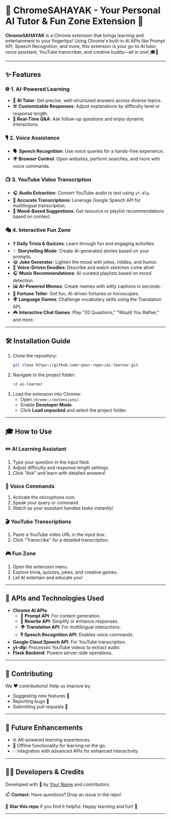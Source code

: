 
# 🚀 **ChromeSAHAYAK** - Your Personal AI Tutor & Fun Zone Extension 🌟  

**ChromeSAHAYAK** is a Chrome extension that brings learning and entertainment to your fingertips! Using Chrome's built-in AI APIs like Prompt API, Speech Recognition, and more, this extension is your go-to AI tutor, voice assistant, YouTube transcriber, and creative buddy—all in one! 🎓🎉  

---

## ✨ **Features**  

### 🌐 **1. AI-Powered Learning**  
- 🧠 **AI Tutor**: Get precise, well-structured answers across diverse topics.  
- 🛠️ **Customizable Responses**: Adjust explanations by difficulty level or response length.  
- 🔄 **Real-Time Q&A**: Ask follow-up questions and enjoy dynamic interactions.  

### 🎙️ **2. Voice Assistance**  
- 🗣️ **Speech Recognition**: Use voice queries for a hands-free experience.  
- 🌍 **Browser Control**: Open websites, perform searches, and more with voice commands.  

### 📺 **3. YouTube Video Transcription**  
- 🎧 **Audio Extraction**: Convert YouTube audio to text using `yt-dlp`.  
- 📝 **Accurate Transcriptions**: Leverage Google Speech API for multilingual transcription.  
- 🎵 **Mood-Based Suggestions**: Get resource or playlist recommendations based on context.  

### 🎭 **4. Interactive Fun Zone**  
- ❓ **Daily Trivia & Quizzes**: Learn through fun and engaging activities.  
- ✨ **Storytelling Mode**: Create AI-generated stories based on your prompts.  
- 😂 **Joke Generator**: Lighten the mood with jokes, riddles, and humor.  
- 🎨 **Voice-Driven Doodles**: Describe and watch sketches come alive!  
- 🎧 **Music Recommendations**: AI-curated playlists based on mood detection.  
- 🖼️ **AI-Powered Memes**: Create memes with witty captions in seconds.  
- 🔮 **Fortune Teller**: Get fun, AI-driven fortunes or horoscopes.  
- 🌍 **Language Games**: Challenge vocabulary skills using the Translation API.  
- 🎮 **Interactive Chat Games**: Play "20 Questions," "Would You Rather," and more.  

---

## 🛠️ **Installation Guide**  

1. Clone the repository:  
   ```bash  
   git clone https://github.com/<your-repo>/ai-learner.git  
   ```  
2. Navigate to the project folder:  
   ```bash  
   cd ai-learner  
   ```  
3. Load the extension into Chrome:  
   - Open `chrome://extensions/`.  
   - Enable **Developer Mode**.  
   - Click **Load unpacked** and select the project folder.  

---

## 🎓 **How to Use**  

### ✏️ **AI Learning Assistant**  
1. Type your question in the input field.  
2. Adjust difficulty and response length settings.  
3. Click "Ask" and learn with detailed answers!  

### 🎤 **Voice Commands**  
1. Activate the microphone icon.  
2. Speak your query or command.  
3. Watch as your assistant handles tasks instantly!  

### 🎬 **YouTube Transcriptions**  
1. Paste a YouTube video URL in the input box.  
2. Click "Transcribe" for a detailed transcription.  

### 🎮 **Fun Zone**  
1. Open the extension menu.  
2. Explore trivia, quizzes, jokes, and creative games.  
3. Let AI entertain and educate you!  

---

## 🧰 **APIs and Technologies Used**  

- **Chrome AI APIs**:  
  - 🧾 **Prompt API**: For content generation.  
  - 🔄 **Rewrite API**: Simplify or enhance responses.  
  - 🌍 **Translation API**: For multilingual interactions.  
  - 🎙️ **Speech Recognition API**: Enables voice commands.  
- **Google Cloud Speech API**: For YouTube transcription.  
- **yt-dlp**: Processes YouTube videos to extract audio.  
- **Flask Backend**: Powers server-side operations.  

---

## 🤝 **Contributing**  

We ❤️ contributions! Help us improve by:  
- Suggesting new features 🌟  
- Reporting bugs 🐞  
- Submitting pull requests 🚀  

---

## 🌈 **Future Enhancements**  
- 🌐 AR-powered learning experiences.  
- 🔋 Offline functionality for learning on the go.  
- 💡 Integration with advanced APIs for enhanced interactivity.  

---

## 👩‍💻 **Developers & Credits**  

Developed with 💖 by [Your Name](https://github.com/Chelseasingla1) and contributors.  

📫 **Contact**: Have questions? Drop an issue in the repo!  

🌟 **Star this repo** if you find it helpful. Happy learning and fun! 🎉  

---
